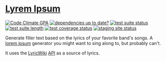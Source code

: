 [Lyrem Ipsum](http://lyrem-ipsum.com)
=====================================

[![Code Climate GPA](https://codeclimate.com/github/alxndr/lyrem-ipsum.png)](https://codeclimate.com/github/alxndr/lyrem-ipsum)
[![dependencies up to date?](https://gemnasium.com/alxndr/lyrem-ipsum.png)](https://gemnasium.com/alxndr/lyrem-ipsum)
[![test suite status](https://travis-ci.org/alxndr/lyrem-ipsum.png?branch=master)](https://travis-ci.org/alxndr/lyrem-ipsum)
[![test suite length](https://buildtimetrend.herokuapp.com/badge/buildtimetrend/service/latest)](https://buildtimetrend.herokuapp.com/dashboard/buildtimetrend/service/)
[![test coverage status](https://coveralls.io/repos/alxndr/lyrem-ipsum/badge.png)](https://coveralls.io/r/alxndr/lyrem-ipsum)
[![staging site status](https://codeship.com/projects/139410e0-5a68-0132-efa6-46545b4ba6c4/status)](https://codeship.com/projects/50372)

Generate filler text based on the lyrics of your favorite band's songs. A [lorem ipsum](http://en.wikipedia.org/wiki/Lorem_ipsum "Wikipedia: 'lorem ipsum'") generator you might want to sing along to, but probably can't.

It uses the [LyricWiki](http://lyrics.wikia.com/Lyrics_Wiki "LyricWiki") [API](http://api.wikia.com/wiki/LyricWiki_API "LyricWiki's API") as a source of lyrics.

